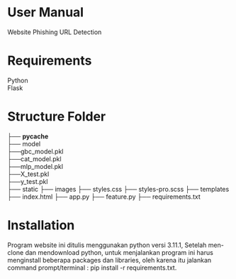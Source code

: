 # User Manual
Website Phishing URL Detection

# Requirements
Python <br>
Flask

# Structure Folder
├── __pycache__ <br>
├── model <br>
├──gbc_model.pkl <br>
├──cat_model.pkl <br>
├──mlp_model.pkl <br>
├──X_test.pkl <br>
├──y_test.pkl <br>
├── static
├── images
├── styles.css
├── styles-pro.scss
├── templates
├── index.html
├── app.py
├── feature.py
├── requirements.txt

# Installation
Program website ini ditulis menggunakan python versi 3.11.1, Setelah men-clone dan mendownload python, 
untuk menjalankan program ini harus menginstall beberapa packages dan libraries, 
oleh karena itu jalankan command prompt/terminal : pip install -r requirements.txt.
